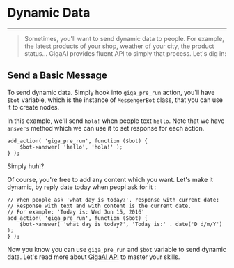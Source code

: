 # Dynamic Data
---
> Sometimes, you'll want to send dynamic data to people. For example, the latest products of your shop, weather of your city, the product status... GigaAI provides fluent API to simply that process. Let's dig in:

## Send a Basic Message
To send dynamic data. Simply hook into `giga_pre_run` action, you'll have `$bot` variable, which is the instance of `MessengerBot` class, that you can use it to create nodes.

In this example, we'll send `hola!` when people text `hello`. Note that we have `answers` method which we can use it to set response for each action. 

```
add_action( 'giga_pre_run', function ($bot) {
	$bot->answer( 'hello', 'hola!' );
} );
```
Simply huh!?

Of course, you're free to add any content which you want. Let's make it dynamic, by reply date today when peopl ask for it :
```
// When people ask 'what day is today?', response with current date:
// Response with text and with content is the current date. 
// For example: 'Today is: Wed Jun 15, 2016'
add_action( 'giga_pre_run', function ($bot) {
	$bot->answer( 'what day is today?', 'Today is:' . date('D d/m/Y') );
} );
```

Now you know you can use `giga_pre_run` and `$bot` variable to send dynamic data. Let's read more about [GigaAI API](api) to master your skills.